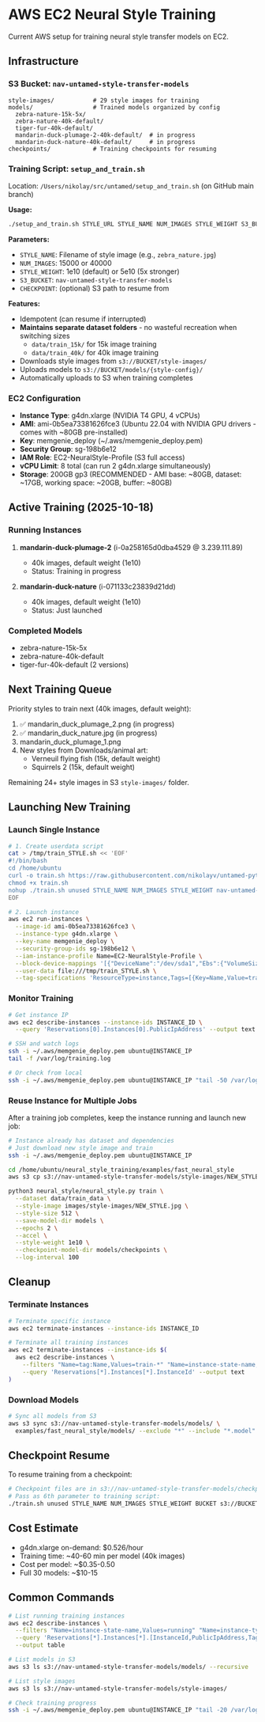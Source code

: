 # AWS EC2 Neural Style Training

Current AWS setup for training neural style transfer models on EC2.

## Infrastructure

### S3 Bucket: `nav-untamed-style-transfer-models`
```
style-images/           # 29 style images for training
models/                 # Trained models organized by config
  zebra-nature-15k-5x/
  zebra-nature-40k-default/
  tiger-fur-40k-default/
  mandarin-duck-plumage-2-40k-default/  # in progress
  mandarin-duck-nature-40k-default/     # in progress
checkpoints/            # Training checkpoints for resuming
```

### Training Script: `setup_and_train.sh`
Location: `/Users/nikolay/src/untamed/setup_and_train.sh` (on GitHub main branch)

**Usage:**
```bash
./setup_and_train.sh STYLE_URL STYLE_NAME NUM_IMAGES STYLE_WEIGHT S3_BUCKET [CHECKPOINT]
```

**Parameters:**
- `STYLE_NAME`: Filename of style image (e.g., `zebra_nature.jpg`)
- `NUM_IMAGES`: 15000 or 40000
- `STYLE_WEIGHT`: 1e10 (default) or 5e10 (5x stronger)
- `S3_BUCKET`: `nav-untamed-style-transfer-models`
- `CHECKPOINT`: (optional) S3 path to resume from

**Features:**
- Idempotent (can resume if interrupted)
- **Maintains separate dataset folders** - no wasteful recreation when switching sizes
  - `data/train_15k/` for 15k image training
  - `data/train_40k/` for 40k image training
- Downloads style images from `s3://BUCKET/style-images/`
- Uploads models to `s3://BUCKET/models/{style-config}/`
- Automatically uploads to S3 when training completes

### EC2 Configuration
- **Instance Type**: g4dn.xlarge (NVIDIA T4 GPU, 4 vCPUs)
- **AMI**: ami-0b5ea73381626fce3 (Ubuntu 22.04 with NVIDIA GPU drivers - comes with ~80GB pre-installed)
- **Key**: memgenie_deploy (~/.aws/memgenie_deploy.pem)
- **Security Group**: sg-198b6e12
- **IAM Role**: EC2-NeuralStyle-Profile (S3 full access)
- **vCPU Limit**: 8 total (can run 2 g4dn.xlarge simultaneously)
- **Storage**: 200GB gp3 (RECOMMENDED - AMI base: ~80GB, dataset: ~17GB, working space: ~20GB, buffer: ~80GB)

## Active Training (2025-10-18)

### Running Instances
1. **mandarin-duck-plumage-2** (i-0a258165d0dba4529 @ 3.239.111.89)
   - 40k images, default weight (1e10)
   - Status: Training in progress

2. **mandarin-duck-nature** (i-071133c23839d21dd)
   - 40k images, default weight (1e10)
   - Status: Just launched

### Completed Models
- zebra-nature-15k-5x
- zebra-nature-40k-default
- tiger-fur-40k-default (2 versions)

## Next Training Queue

Priority styles to train next (40k images, default weight):
1. ✅ mandarin_duck_plumage_2.png (in progress)
2. ✅ mandarin_duck_nature.jpg (in progress)
3. mandarin_duck_plumage_1.png
4. New styles from Downloads/animal art:
   - Verneuil flying fish (15k, default weight)
   - Squirrels 2 (15k, default weight)

Remaining 24+ style images in S3 `style-images/` folder.

## Launching New Training

### Launch Single Instance
```bash
# 1. Create userdata script
cat > /tmp/train_STYLE.sh << 'EOF'
#!/bin/bash
cd /home/ubuntu
curl -o train.sh https://raw.githubusercontent.com/nikolayv/untamed-python/main/ec2_training_test.sh
chmod +x train.sh
nohup ./train.sh unused STYLE_NAME NUM_IMAGES STYLE_WEIGHT nav-untamed-style-transfer-models > /var/log/training.log 2>&1 &
EOF

# 2. Launch instance
aws ec2 run-instances \
  --image-id ami-0b5ea73381626fce3 \
  --instance-type g4dn.xlarge \
  --key-name memgenie_deploy \
  --security-group-ids sg-198b6e12 \
  --iam-instance-profile Name=EC2-NeuralStyle-Profile \
  --block-device-mappings '[{"DeviceName":"/dev/sda1","Ebs":{"VolumeSize":200,"VolumeType":"gp3"}}]' \
  --user-data file:///tmp/train_STYLE.sh \
  --tag-specifications 'ResourceType=instance,Tags=[{Key=Name,Value=train-STYLE}]'
```

### Monitor Training
```bash
# Get instance IP
aws ec2 describe-instances --instance-ids INSTANCE_ID \
  --query 'Reservations[0].Instances[0].PublicIpAddress' --output text

# SSH and watch logs
ssh -i ~/.aws/memgenie_deploy.pem ubuntu@INSTANCE_IP
tail -f /var/log/training.log

# Or check from local
ssh -i ~/.aws/memgenie_deploy.pem ubuntu@INSTANCE_IP "tail -50 /var/log/training.log"
```

### Reuse Instance for Multiple Jobs
After a training job completes, keep the instance running and launch new job:
```bash
# Instance already has dataset and dependencies
# Just download new style image and train
ssh -i ~/.aws/memgenie_deploy.pem ubuntu@INSTANCE_IP

cd /home/ubuntu/neural_style_training/examples/fast_neural_style
aws s3 cp s3://nav-untamed-style-transfer-models/style-images/NEW_STYLE.jpg images/style-images/

python3 neural_style/neural_style.py train \
  --dataset data/train_data \
  --style-image images/style-images/NEW_STYLE.jpg \
  --style-size 512 \
  --save-model-dir models \
  --epochs 2 \
  --accel \
  --style-weight 1e10 \
  --checkpoint-model-dir models/checkpoints \
  --log-interval 100
```

## Cleanup

### Terminate Instances
```bash
# Terminate specific instance
aws ec2 terminate-instances --instance-ids INSTANCE_ID

# Terminate all training instances
aws ec2 terminate-instances --instance-ids $(
  aws ec2 describe-instances \
    --filters "Name=tag:Name,Values=train-*" "Name=instance-state-name,Values=running" \
    --query 'Reservations[*].Instances[*].InstanceId' --output text
)
```

### Download Models
```bash
# Sync all models from S3
aws s3 sync s3://nav-untamed-style-transfer-models/models/ \
  examples/fast_neural_style/models/ --exclude "*" --include "*.model"
```

## Checkpoint Resume

To resume training from a checkpoint:
```bash
# Checkpoint files are in s3://nav-untamed-style-transfer-models/checkpoints/
# Pass as 6th parameter to training script:
./train.sh unused STYLE_NAME NUM_IMAGES STYLE_WEIGHT BUCKET s3://BUCKET/checkpoints/checkpoint.pth
```

## Cost Estimate

- g4dn.xlarge on-demand: $0.526/hour
- Training time: ~40-60 min per model (40k images)
- Cost per model: ~$0.35-0.50
- Full 30 models: ~$10-15

## Common Commands

```bash
# List running training instances
aws ec2 describe-instances \
  --filters "Name=instance-state-name,Values=running" "Name=instance-type,Values=g4dn.xlarge" \
  --query 'Reservations[*].Instances[*].[InstanceId,PublicIpAddress,Tags[?Key==`Name`].Value|[0]]' \
  --output table

# List models in S3
aws s3 ls s3://nav-untamed-style-transfer-models/models/ --recursive

# List style images
aws s3 ls s3://nav-untamed-style-transfer-models/style-images/

# Check training progress
ssh -i ~/.aws/memgenie_deploy.pem ubuntu@INSTANCE_IP "tail -20 /var/log/training.log"
```
